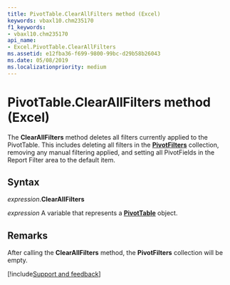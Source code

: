 ```yaml
---
title: PivotTable.ClearAllFilters method (Excel)
keywords: vbaxl10.chm235170
f1_keywords:
- vbaxl10.chm235170
api_name:
- Excel.PivotTable.ClearAllFilters
ms.assetid: e12fba36-f699-9800-99bc-d29b58b26043
ms.date: 05/08/2019
ms.localizationpriority: medium
---
```



# PivotTable.ClearAllFilters method (Excel)

The **ClearAllFilters** method deletes all filters currently applied to the PivotTable. This includes deleting all filters in the **[PivotFilters](excel.pivotfilters.md)** collection, removing any manual filtering applied, and setting all PivotFields in the Report Filter area to the default item.


## Syntax

_expression_.**ClearAllFilters**

_expression_ A variable that represents a **[PivotTable](Excel.PivotTable.md)** object.


## Remarks

After calling the **ClearAllFilters** method, the **PivotFilters** collection will be empty.




[!include[Support and feedback](~/includes/feedback-boilerplate.md)]

